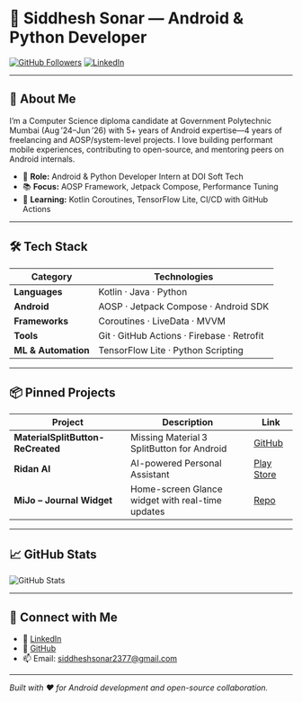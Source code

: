 # 🎉 Siddhesh Sonar — Android & Python Developer

[![GitHub Followers](https://img.shields.io/github/followers/Siddhesh2377?label=Follow&style=social)](https://github.com/Siddhesh2377) [![LinkedIn](https://img.shields.io/badge/LinkedIn-Siddhesh%20Sonar-blue?logo=linkedin)](https://www.linkedin.com/in/siddhesh-sonar-7840a7260/)

---

## 🔭 About Me

I’m a Computer Science diploma candidate at Government Polytechnic Mumbai (Aug ’24–Jun ’26) with 5+ years of Android expertise—4 years of freelancing and AOSP/system-level projects. I love building performant mobile experiences, contributing to open-source, and mentoring peers on Android internals.

- 🚀 **Role:** Android & Python Developer Intern at DOI Soft Tech
- 📚 **Focus:** AOSP Framework, Jetpack Compose, Performance Tuning
- 🌱 **Learning:** Kotlin Coroutines, TensorFlow Lite, CI/CD with GitHub Actions

---

## 🛠️ Tech Stack

| Category           | Technologies                             |
|--------------------|------------------------------------------|
| **Languages**      | Kotlin · Java · Python                   |
| **Android**        | AOSP · Jetpack Compose · Android SDK     |
| **Frameworks**     | Coroutines · LiveData · MVVM             |
| **Tools**          | Git · GitHub Actions · Firebase · Retrofit |
| **ML & Automation**| TensorFlow Lite · Python Scripting       |

---

## 📦 Pinned Projects

| Project                                           | Description                                      | Link                                                                                   |
|---------------------------------------------------|--------------------------------------------------|----------------------------------------------------------------------------------------|
| **MaterialSplitButton-ReCreated**                 | Missing Material 3 SplitButton for Android       | [GitHub](https://github.com/Siddhesh2377/MaterialSplitButton-ReCreated)                |
| **Ridan AI**                                      | AI-powered Personal Assistant                    | [Play Store](https://play.google.com/store/apps/details?id=com.ridan.ai&hl=en_IN)       |
| **MiJo – Journal Widget**                         | Home-screen Glance widget with real-time updates | [Repo](https://github.com/Siddhesh2377/MiJo-Journal-Widget)                             |

---

## 📈 GitHub Stats

![GitHub Stats](https://github-readme-stats.vercel.app/api?username=Siddhesh2377&show_icons=true&theme=android_green)

---

## 🤝 Connect with Me

- 🔗 [LinkedIn](https://www.linkedin.com/in/siddhesh-sonar-7840a7260/)
- 🐙 [GitHub](https://github.com/Siddhesh2377)
- 📫 Email: siddheshsonar2377@gmail.com

---

*Built with ❤️ for Android development and open-source collaboration.*

